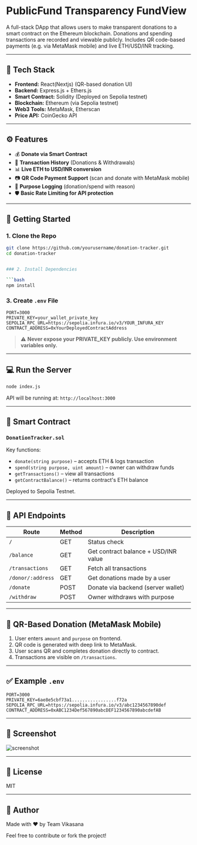 # PublicFund Transparency FundView

A full-stack DApp that allows users to make transparent donations to a smart contract on the Ethereum blockchain. Donations and spending transactions are recorded and viewable publicly. Includes QR code-based payments (e.g. via MetaMask mobile) and live ETH/USD/INR tracking.

---

## 🔧 Tech Stack

- **Frontend:** React(Nextjs) (QR-based donation UI)
- **Backend:** Express.js + Ethers.js
- **Smart Contract:** Solidity (Deployed on Sepolia testnet)
- **Blockchain:** Ethereum (via Sepolia testnet)
- **Web3 Tools:** MetaMask, Etherscan
- **Price API:** CoinGecko API

---

## ⚙️ Features

- 💰 **Donate via Smart Contract**
- 📜 **Transaction History** (Donations & Withdrawals)
- 📊 **Live ETH to USD/INR conversion**
- 📷 **QR Code Payment Support** (scan and donate with MetaMask mobile)
- 🧾 **Purpose Logging** (donation/spend with reason)
- 🛡️ **Basic Rate Limiting for API protection**

---

## 🚀 Getting Started

### 1. Clone the Repo

```bash
git clone https://github.com/yourusername/donation-tracker.git
cd donation-tracker


### 2. Install Dependencies

```bash
npm install
```

### 3. Create `.env` File

```env
PORT=3000
PRIVATE_KEY=your_wallet_private_key
SEPOLIA_RPC_URL=https://sepolia.infura.io/v3/YOUR_INFURA_KEY
CONTRACT_ADDRESS=0xYourDeployedContractAddress
```

> ⚠️ **Never expose your PRIVATE_KEY publicly. Use environment variables only.**

---

## 💻 Run the Server

```bash
node index.js
```

API will be running at: `http://localhost:3000`

---

## 📄 Smart Contract

### `DonationTracker.sol`

Key functions:

- `donate(string purpose)` – accepts ETH & logs transaction
- `spend(string purpose, uint amount)` – owner can withdraw funds
- `getTransactions()` – view all transactions
- `getContractBalance()` – returns contract's ETH balance

Deployed to Sepolia Testnet.

---

## 🔗 API Endpoints

| Route                 | Method | Description                          |
|----------------------|--------|--------------------------------------|
| `/`                  | GET    | Status check                         |
| `/balance`           | GET    | Get contract balance + USD/INR value |
| `/transactions`      | GET    | Fetch all transactions               |
| `/donor/:address`    | GET    | Get donations made by a user         |
| `/donate`            | POST   | Donate via backend (server wallet)   |
| `/withdraw`          | POST   | Owner withdraws with purpose         |

---

## 📱 QR-Based Donation (MetaMask Mobile)

1. User enters `amount` and `purpose` on frontend.
2. QR code is generated with deep link to MetaMask.
3. User scans QR and completes donation directly to contract.
4. Transactions are visible on `/transactions`.

---

## ✅ Example `.env`

```env
PORT=3000
PRIVATE_KEY=6ae8e5cbf73a1.................f72a
SEPOLIA_RPC_URL=https://sepolia.infura.io/v3/abc1234567890def
CONTRACT_ADDRESS=0xABC1234Def567890abcDEF1234567890abcdefAB
```

---

## 📸 Screenshot

![screenshot]()

---

## 📜 License

MIT

---

## 🙌 Author

Made with ❤️ by Team Vikasana

Feel free to contribute or fork the project!
```